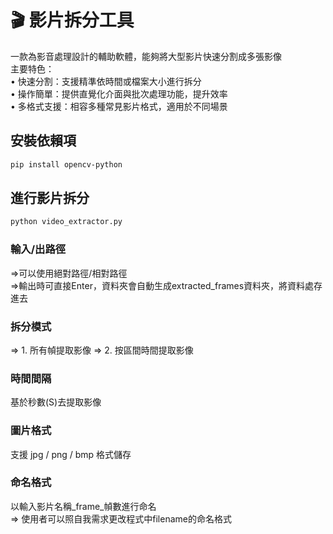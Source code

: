 # 🎬 影片拆分工具
一款為影音處理設計的輔助軟體，能夠將大型影片快速分割成多張影像  
主要特色：  
• 快速分割：支援精準依時間或檔案大小進行拆分  
• 操作簡單：提供直覺化介面與批次處理功能，提升效率  
• 多格式支援：相容多種常見影片格式，適用於不同場景
## 安裝依賴項
```bash
pip install opencv-python
```
## 進行影片拆分
```bash
python video_extractor.py
```
### 輸入/出路徑  
=>可以使用絕對路徑/相對路徑  
=>輸出時可直接Enter，資料夾會自動生成extracted_frames資料夾，將資料處存進去
### 拆分模式
=> 1. 所有幀提取影像
=> 2. 按區間時間提取影像
### 時間間隔
基於秒數(S)去提取影像
### 圖片格式
支援 jpg / png / bmp 格式儲存
### 命名格式
以輸入影片名稱_frame_幀數進行命名  
=> 使用者可以照自我需求更改程式中filename的命名格式
